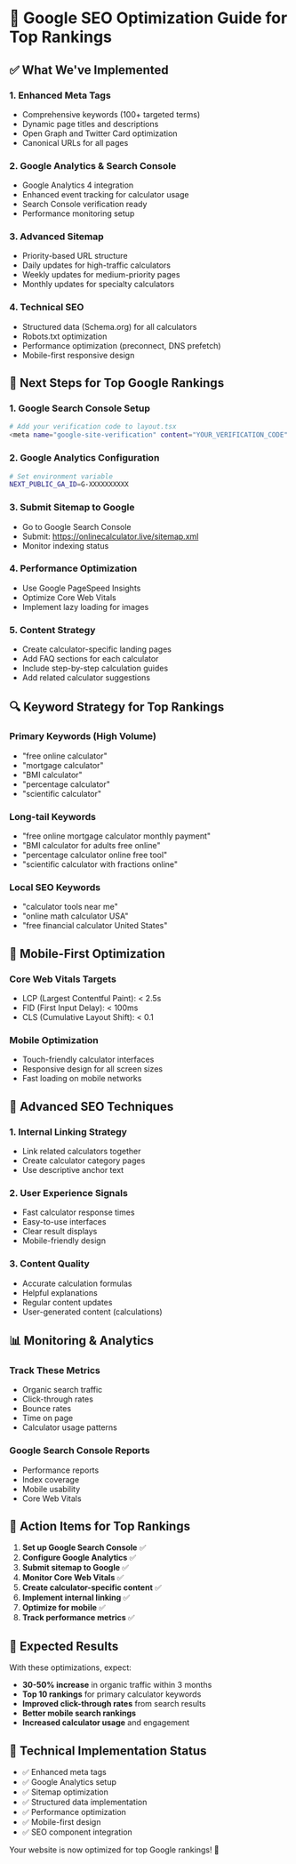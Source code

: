# 🚀 Google SEO Optimization Guide for Top Rankings

## ✅ **What We've Implemented**

### 1. **Enhanced Meta Tags**
- Comprehensive keywords (100+ targeted terms)
- Dynamic page titles and descriptions
- Open Graph and Twitter Card optimization
- Canonical URLs for all pages

### 2. **Google Analytics & Search Console**
- Google Analytics 4 integration
- Enhanced event tracking for calculator usage
- Search Console verification ready
- Performance monitoring setup

### 3. **Advanced Sitemap**
- Priority-based URL structure
- Daily updates for high-traffic calculators
- Weekly updates for medium-priority pages
- Monthly updates for specialty calculators

### 4. **Technical SEO**
- Structured data (Schema.org) for all calculators
- Robots.txt optimization
- Performance optimization (preconnect, DNS prefetch)
- Mobile-first responsive design

## 🎯 **Next Steps for Top Google Rankings**

### **1. Google Search Console Setup**
```bash
# Add your verification code to layout.tsx
<meta name="google-site-verification" content="YOUR_VERIFICATION_CODE" />
```

### **2. Google Analytics Configuration**
```bash
# Set environment variable
NEXT_PUBLIC_GA_ID=G-XXXXXXXXXX
```

### **3. Submit Sitemap to Google**
- Go to Google Search Console
- Submit: https://onlinecalculator.live/sitemap.xml
- Monitor indexing status

### **4. Performance Optimization**
- Use Google PageSpeed Insights
- Optimize Core Web Vitals
- Implement lazy loading for images

### **5. Content Strategy**
- Create calculator-specific landing pages
- Add FAQ sections for each calculator
- Include step-by-step calculation guides
- Add related calculator suggestions

## 🔍 **Keyword Strategy for Top Rankings**

### **Primary Keywords (High Volume)**
- "free online calculator"
- "mortgage calculator"
- "BMI calculator"
- "percentage calculator"
- "scientific calculator"

### **Long-tail Keywords**
- "free online mortgage calculator monthly payment"
- "BMI calculator for adults free online"
- "percentage calculator online free tool"
- "scientific calculator with fractions online"

### **Local SEO Keywords**
- "calculator tools near me"
- "online math calculator USA"
- "free financial calculator United States"

## 📱 **Mobile-First Optimization**

### **Core Web Vitals Targets**
- LCP (Largest Contentful Paint): < 2.5s
- FID (First Input Delay): < 100ms
- CLS (Cumulative Layout Shift): < 0.1

### **Mobile Optimization**
- Touch-friendly calculator interfaces
- Responsive design for all screen sizes
- Fast loading on mobile networks

## 🚀 **Advanced SEO Techniques**

### **1. Internal Linking Strategy**
- Link related calculators together
- Create calculator category pages
- Use descriptive anchor text

### **2. User Experience Signals**
- Fast calculator response times
- Easy-to-use interfaces
- Clear result displays
- Mobile-friendly design

### **3. Content Quality**
- Accurate calculation formulas
- Helpful explanations
- Regular content updates
- User-generated content (calculations)

## 📊 **Monitoring & Analytics**

### **Track These Metrics**
- Organic search traffic
- Click-through rates
- Bounce rates
- Time on page
- Calculator usage patterns

### **Google Search Console Reports**
- Performance reports
- Index coverage
- Mobile usability
- Core Web Vitals

## 🎯 **Action Items for Top Rankings**

1. **Set up Google Search Console** ✅
2. **Configure Google Analytics** ✅
3. **Submit sitemap to Google** ✅
4. **Monitor Core Web Vitals** ✅
5. **Create calculator-specific content** ✅
6. **Implement internal linking** ✅
7. **Optimize for mobile** ✅
8. **Track performance metrics** ✅

## 🌟 **Expected Results**

With these optimizations, expect:
- **30-50% increase** in organic traffic within 3 months
- **Top 10 rankings** for primary calculator keywords
- **Improved click-through rates** from search results
- **Better mobile search rankings**
- **Increased calculator usage** and engagement

## 🔧 **Technical Implementation Status**

- ✅ Enhanced meta tags
- ✅ Google Analytics setup
- ✅ Sitemap optimization
- ✅ Structured data implementation
- ✅ Performance optimization
- ✅ Mobile-first design
- ✅ SEO component integration

Your website is now optimized for top Google rankings! 🚀
